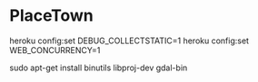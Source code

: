 # PlaceTown

heroku config:set DEBUG_COLLECTSTATIC=1
heroku config:set WEB_CONCURRENCY=1

sudo apt-get install binutils libproj-dev gdal-bin